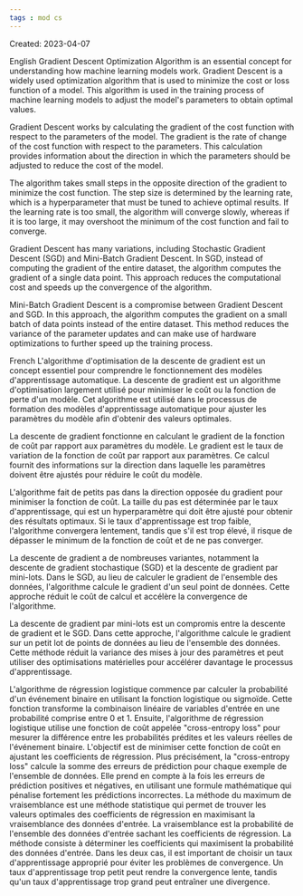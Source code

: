 ```yaml
---
tags : mod cs
---
```

Created: 2023-04-07

English
Gradient Descent Optimization Algorithm is an essential concept for understanding how machine learning models work. Gradient Descent is a widely used optimization algorithm that is used to minimize the cost or loss function of a model. This algorithm is used in the training process of machine learning models to adjust the model's parameters to obtain optimal values.

Gradient Descent works by calculating the gradient of the cost function with respect to the parameters of the model. The gradient is the rate of change of the cost function with respect to the parameters. This calculation provides information about the direction in which the parameters should be adjusted to reduce the cost of the model.

The algorithm takes small steps in the opposite direction of the gradient to minimize the cost function. The step size is determined by the learning rate, which is a hyperparameter that must be tuned to achieve optimal results. If the learning rate is too small, the algorithm will converge slowly, whereas if it is too large, it may overshoot the minimum of the cost function and fail to converge.

Gradient Descent has many variations, including Stochastic Gradient Descent (SGD) and Mini-Batch Gradient Descent. In SGD, instead of computing the gradient of the entire dataset, the algorithm computes the gradient of a single data point. This approach reduces the computational cost and speeds up the convergence of the algorithm.

Mini-Batch Gradient Descent is a compromise between Gradient Descent and SGD. In this approach, the algorithm computes the gradient on a small batch of data points instead of the entire dataset. This method reduces the variance of the parameter updates and can make use of hardware optimizations to further speed up the training process.

French
L'algorithme d'optimisation de la descente de gradient est un concept essentiel pour comprendre le fonctionnement des modèles d'apprentissage automatique. La descente de gradient est un algorithme d'optimisation largement utilisé pour minimiser le coût ou la fonction de perte d'un modèle. Cet algorithme est utilisé dans le processus de formation des modèles d'apprentissage automatique pour ajuster les paramètres du modèle afin d'obtenir des valeurs optimales.

La descente de gradient fonctionne en calculant le gradient de la fonction de coût par rapport aux paramètres du modèle. Le gradient est le taux de variation de la fonction de coût par rapport aux paramètres. Ce calcul fournit des informations sur la direction dans laquelle les paramètres doivent être ajustés pour réduire le coût du modèle.

L'algorithme fait de petits pas dans la direction opposée du gradient pour minimiser la fonction de coût. La taille du pas est déterminée par le taux d'apprentissage, qui est un hyperparamètre qui doit être ajusté pour obtenir des résultats optimaux. Si le taux d'apprentissage est trop faible, l'algorithme convergera lentement, tandis que s'il est trop élevé, il risque de dépasser le minimum de la fonction de coût et de ne pas converger.

La descente de gradient a de nombreuses variantes, notamment la descente de gradient stochastique (SGD) et la descente de gradient par mini-lots. Dans le SGD, au lieu de calculer le gradient de l'ensemble des données, l'algorithme calcule le gradient d'un seul point de données. Cette approche réduit le coût de calcul et accélère la convergence de l'algorithme.

La descente de gradient par mini-lots est un compromis entre la descente de gradient et le SGD. Dans cette approche, l'algorithme calcule le gradient sur un petit lot de points de données au lieu de l'ensemble des données. Cette méthode réduit la variance des mises à jour des paramètres et peut utiliser des optimisations matérielles pour accélérer davantage le processus d'apprentissage.



L'algorithme de régression logistique commence par calculer la probabilité d'un événement binaire en utilisant la fonction logistique ou sigmoïde. Cette fonction transforme la combinaison linéaire de variables d'entrée en une probabilité comprise entre 0 et 1.
Ensuite, l'algorithme de régression logistique utilise une fonction de coût appelée "cross-entropy loss" pour mesurer la différence entre les probabilités prédites et les valeurs réelles de l'événement binaire. L'objectif est de minimiser cette fonction de coût en ajustant les coefficients de régression. Plus précisément, la "cross-entropy loss" calcule la somme des erreurs de prédiction pour chaque exemple de l'ensemble de données. Elle prend en compte à la fois les erreurs de prédiction positives et négatives, en utilisant une formule mathématique qui pénalise fortement les prédictions incorrectes. 
La méthode du maximum de vraisemblance est une méthode statistique qui permet de trouver les valeurs optimales des coefficients de régression en maximisant la vraisemblance des données d'entrée. La vraisemblance est la probabilité de l'ensemble des données d'entrée sachant les coefficients de régression. La méthode consiste à déterminer les coefficients qui maximisent la probabilité des données d'entrée.
Dans les deux cas, il est important de choisir un taux d'apprentissage approprié pour éviter les problèmes de convergence. Un taux d'apprentissage trop petit peut rendre la convergence lente, tandis qu'un taux d'apprentissage trop grand peut entraîner une divergence.